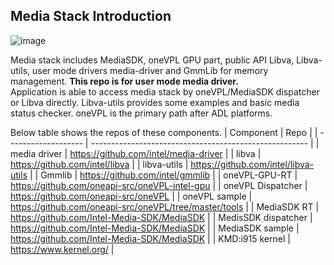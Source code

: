 
## Media Stack Introduction
![image](https://user-images.githubusercontent.com/34122804/167241733-4904858c-93c5-4e6b-bf2b-8a1b26f1e967.png)

Media stack includes MediaSDK, oneVPL GPU part, public API Libva, Libva-utils, user mode drivers media-driver and GmmLib for memory management. **This repo is for user mode media driver.**<br/>
Application is able to access media stack by oneVPL/MediaSDK dispatcher or Libva directly. Libva-utils provides some examples and basic media status checker. oneVPL is the primary path after ADL platforms.

Below table shows the repos of these components.
| Component           | Repo                                                   |
| ------------------- | ------------------------------------------------------ |
| media driver        | https://github.com/intel/media-driver                  |
| libva               | https://github.com/intel/libva                         |
| libva-utils         | https://github.com/intel/libva-utils                   |
| Gmmlib              | https://github.com/intel/gmmlib                        |
| oneVPL-GPU-RT       | https://github.com/oneapi-src/oneVPL-intel-gpu         |
| oneVPL Dispatcher   | https://github.com/oneapi-src/oneVPL                   |
| oneVPL sample       | https://github.com/oneapi-src/oneVPL/tree/master/tools |
| MediaSDK RT         | https://github.com/Intel-Media-SDK/MediaSDK            |
| MedisSDK dispatcher | https://github.com/Intel-Media-SDK/MediaSDK            |
| MediaSDK sample     | https://github.com/Intel-Media-SDK/MediaSDK            |
| KMD:i915 kernel     | https://www.kernel.org/                                |